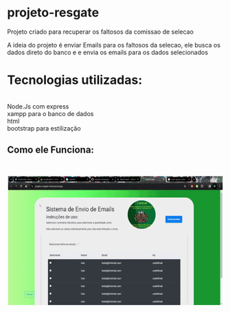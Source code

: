 # projeto-resgate
Projeto criado para recuperar os faltosos da comissao de selecao

<p> A ideia do projeto é enviar Emails para os faltosos da selecao, ele busca os dados direto do banco e e envia os emails para os dados selecionados</p>
 
<h1> Tecnologias utilizadas:</h1>
<br>
Node.Js com express
<br>
xampp para o banco de dados
<br>
html
<br>
bootstrap para estilização


## Como ele Funciona:
<br>
<p align = "center" >
 <img width="500" height="300" src="/src/Projeto-Resgate.gif"/ >
</p>
